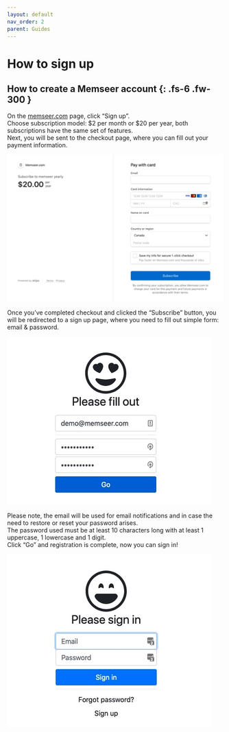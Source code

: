 ```yaml
---
layout: default
nav_order: 2
parent: Guides
---
```


# How to sign up

How to create a Memseer account 
{: .fs-6 .fw-300 }
---

On the [memseer.com](https://memseer.com) page, click “Sign up”.\
Choose subscription model: $2 per month or $20 per year, both subscriptions have the same set
of features.\
Next, you will be sent to the checkout page, where you can fill out your payment information.

![](../../assets/images/guides/sign_up/checkout.jpg)

Once you’ve completed checkout and clicked the “Subscribe” button, you will be redirected to a sign up page, where you need to fill out simple form: email &
password.

![](../../assets/images/guides/sign_up/sign_up.jpg)

Please note, the email will be used for email notifications and in case the need to restore or reset your password arises.\
The password used must be at least 10 characters long with at least 1 uppercase, 1 lowercase and 1 digit.\
Click “Go” and registration is complete, now you can sign in!

![](../../assets/images/guides/sign_up/signin.jpg)
